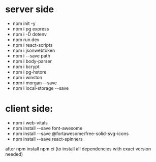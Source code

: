 # server side
- npm init -y
- npm i pg express
- npm i -D dotenv
- npm run dev
- npm i react-scripts
- npm i jsonwebtoken
- npm i --save path
- npm i body-parser
- npm i bcrypt
- npm i pg-hstore
- npm i winston
- npm i morgan --save
- npm i local-storage --save

# client side:
- npm i web-vitals
- npm install --save font-awesome
- npm install --save @fortawesome/free-solid-svg-icons
- npm install --save react-spinners



after
npm install
npm ci
(to install all dependencies with exact version needed)